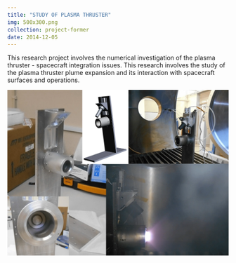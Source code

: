 ```yaml
---
title: "STUDY OF PLASMA THRUSTER"
img: 500x300.png
collection: project-former
date: 2014-12-05
---
```

This research project involves the numerical investigation of the plasma thruster - spacecraft integration issues. This research involves the study of the plasma thruster plume expansion and its interaction with spacecraft surfaces and operations.

<center>
<img src="/images/projects-former/cusped-field-cathode.webp" alt="Electric Potential" style="width=95.0%;"/>
</center>
